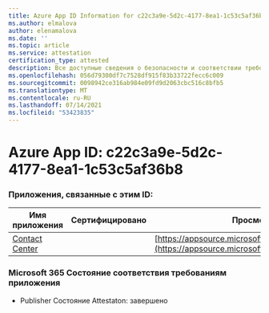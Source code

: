 ```yaml
---
title: Azure App ID Information for c22c3a9e-5d2c-4177-8ea1-1c53c5af36b8
ms.author: elmalova
author: elenamalova
ms.date: ''
ms.topic: article
ms.service: attestation
certification_type: attested
description: Все доступные сведения о безопасности и соответствии требованиям для c22c3a9e-5d2c-4177-8ea1-1c53c5af36b8.
ms.openlocfilehash: 056d79300df7c7528df915f83b33722fecc6c009
ms.sourcegitcommit: 0098942ce316ab984e09fd9d2063cbc516c8bfb5
ms.translationtype: MT
ms.contentlocale: ru-RU
ms.lasthandoff: 07/14/2021
ms.locfileid: "53423835"
---
```

# <a name="azure-app-id-c22c3a9e-5d2c-4177-8ea1-1c53c5af36b8"></a>Azure App ID: c22c3a9e-5d2c-4177-8ea1-1c53c5af36b8


### <a name="apps-associated-with-this-id"></a>Приложения, связанные с этим ID:
| **Имя приложения** | **Сертифицировано** | **Просмотр в AppSource** |
|-|-|-|
| [Contact Center](https://docs.microsoft.com/en-us/microsoft-365-app-certification/forward/WA200001428) |  | [https://appsource.microsoft.com/product/office/WA200001428](https://appsource.microsoft.com/product/office/WA200001428) |

### <a name="microsoft-365-app-compliance-status"></a>Microsoft 365 Состояние соответствия требованиям приложения
- Publisher Состояние Attestaton: завершено
